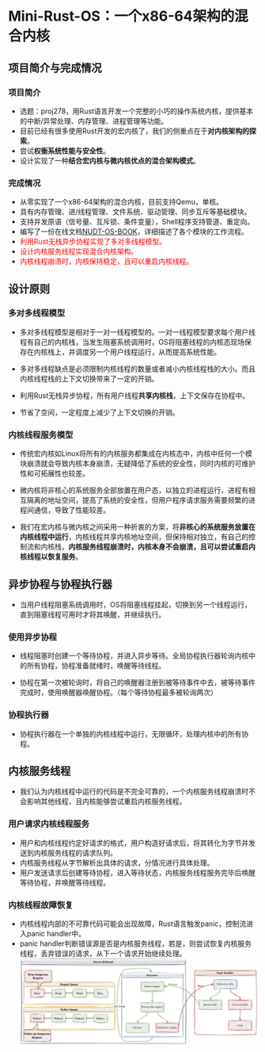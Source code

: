 # Mini-Rust-OS：一个x86-64架构的混合内核

## 项目简介与完成情况

### 项目简介
- 选题：proj278，用Rust语言开发一个完整的小巧的操作系统内核，提供基本的中断/异常处理、内存管理、进程管理等功能。
- 目前已经有很多使用Rust开发的宏内核了，我们的侧重点在于**对内核架构的探索**。
- 尝试**权衡系统性能与安全性**。
- 设计实现了一种**结合宏内核与微内核优点的混合架构模式**。

### 完成情况
- 从零实现了一个x86-64架构的混合内核，目前支持Qemu，单核。
- 具有内存管理、进/线程管理、文件系统、驱动管理、同步互斥等基础模块。
- 支持并发原语（信号量、互斥锁、条件变量），Shell程序支持管道、重定向。
- 编写了一份在线文档[NUDT-OS-BOOK](https://flying-rind.github.io/mini-Rust-os/)，详细描述了各个模块的工作流程。
- <span style="color:red;">利用Rust无栈异步协程实现了多对多线程模型。</span>
- <span style="color:red;">设计内核服务线程实现混合内核架构。</span>
- <span style="color:red;">内核线程崩溃时，内核保持稳定，且可以重启内核线程。</span>

## 设计原则

### 多对多线程模型
- 多对多线程模型是相对于一对一线程模型的。一对一线程模型要求每个用户线程有自己的内核栈，当发生阻塞系统调用时，OS将阻塞线程的内核态现场保存在内核栈上，并调度另一个用户线程运行，从而提高系统性能。

- 多对多线程缺点是必须限制内核线程的数量或者减小内核线程栈的大小。而且内核线程栈的上下文切换带来了一定的开销。

- 利用Rust无栈异步协程，所有用户线程**共享内核栈**，上下文保存在协程中。

- 节省了空间，一定程度上减少了上下文切换的开销。

### 内核线程服务模型
- 传统宏内核如Linux将所有的内核服务都集成在内核态中，内核中任何一个模块崩溃就会导致内核本身崩溃，无疑降低了系统的安全性，同时内核的可维护性和可拓展性也较差。

- 微内核将非核心的系统服务全部放置在用户态，以独立的进程运行，进程有相互隔离的地址空间，提高了系统的安全性，但用户程序请求服务需要频繁的进程间通信，导致了性能较差。

- 我们在宏内核与微内核之间采用一种折衷的方案，将**非核心的系统服务放置在内核线程中运行**，内核线程共享内核地址空间，但保持相对独立，有自己的控制流和内核栈，**内核服务线程崩溃时，内核本身不会崩溃，且可以尝试重启内核线程以恢复服务**。

## 异步协程与协程执行器
- 当用户线程阻塞系统调用时，OS将阻塞线程挂起，切换到另一个线程运行， 直到阻塞线程可用时才将其唤醒，并继续执行。

### 使用异步协程
- 线程阻塞时创建一个等待协程，并进入异步等待。全局协程执行器轮询内核中的所有协程，协程准备就绪时，唤醒等待线程。

- 协程在第一次被轮询时，将自己的唤醒器注册到被等待事件中去，被等待事件完成时，使用唤醒器唤醒协程。（每个等待协程最多被轮询两次）

### 协程执行器
- 协程执行器在一个单独的内核线程中运行，无限循环，处理内核中的所有协程。

## 内核服务线程
- 我们认为内核线程中运行的代码是不完全可靠的，一个内核服务线程崩溃时不会影响其他线程，且内核能够尝试重启内核服务线程。

### 用户请求内核线程服务
- 用户和内核线程约定好请求的格式，用户构造好请求后，将其转化为字节并发送到内核服务线程的请求队列。
- 内核服务线程从字节解析出具体的请求，分情况进行具体处理。
- 用户发送请求后创建等待协程，进入等待状态，内核服务线程服务完毕后唤醒等待协程，并唤醒等待线程。

### 内核线程故障恢复
- 内核线程内部的不可靠代码可能会出现故障，Rust语言触发panic，控制流进入panic handler中。
- panic handler判断错误源是否是内核服务线程，若是，则尝试恢复内核服务线程，丢弃错误的请求，从下一个请求开始继续处理。
![故障恢复](./src/pic/故障恢复.png)
